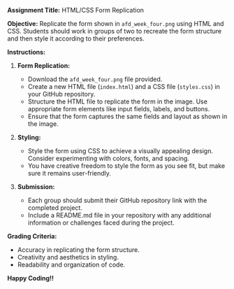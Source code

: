 **Assignment Title:** HTML/CSS Form Replication

**Objective:** Replicate the form shown in `afd_week_four.png` using HTML and CSS. Students should work in groups of two to recreate the form structure and then style it according to their preferences.

**Instructions:**

1. **Form Replication:**
   - Download the `afd_week_four.png` file provided.
   - Create a new HTML file (`index.html`) and a CSS file (`styles.css`) in your GitHub repository.
   - Structure the HTML file to replicate the form in the image. Use appropriate form elements like input fields, labels, and buttons.
   - Ensure that the form captures the same fields and layout as shown in the image.

2. **Styling:**
   - Style the form using CSS to achieve a visually appealing design. Consider experimenting with colors, fonts, and spacing.
   - You have creative freedom to style the form as you see fit, but make sure it remains user-friendly.

3. **Submission:**
   - Each group should submit their GitHub repository link with the completed project.
   - Include a README.md file in your repository with any additional information or challenges faced during the project.

**Grading Criteria:**
- Accuracy in replicating the form structure.
- Creativity and aesthetics in styling.
- Readability and organization of code.

**Happy Coding!!**
